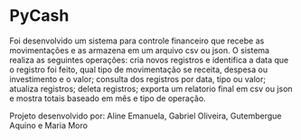 # PyCash
Foi desenvolvido um sistema para controle financeiro que recebe as movimentações e as armazena em um arquivo csv ou json. O sistema realiza as seguintes operações: cria novos registros e identifica a data que o registro foi feito, qual tipo de movimentação se receita, despesa ou investimento e o valor; consulta dos registros por data, tipo ou valor; atualiza registros; deleta registros; exporta um relatorio final em csv ou json e mostra totais baseado em mês e tipo de operação.

Projeto desenvolvido por:
Aline Emanuela,
Gabriel Oliveira,
Gutembergue Aquino e
Maria Moro
